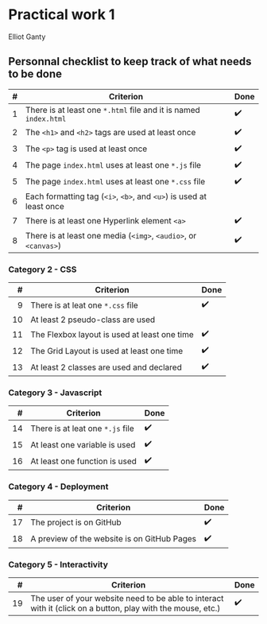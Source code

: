 # Practical work 1

Elliot Ganty

## Personnal checklist to keep track of what needs to be done

|  #  | Criterion                                                           | Done  |
| --: | -----------------------------------------------------------------   | ----  |
|  1  | There is at least one `*.html` file and it is named `index.html`    |  ✔️  |
|  2  | The `<h1>` and `<h2>` tags are used at least once                   |  ✔️  |
|  3  | The `<p>` tag is used at least once                                 |  ✔️  |
|  4  | The page `index.html` uses at least one `*.js` file                 |  ✔️  |
|  5  | The page `index.html` uses at least one `*.css` file                |  ✔️  |
|  6  | Each formatting tag (`<i>`, `<b>`, and `<u>`) is used at least once |       |
|  7  | There is at least one Hyperlink element `<a>`                       |  ✔️  |
|  8  | There is at least one media (`<img>`, `<audio>`, or `<canvas>`)     |  ✔️  |

### Category 2 - CSS

|  #  | Criterion                                                        | Done |
| --: | ---------------------------------------------------------------- | ---- |
| 9   | There is at leat one `*.css` file                                |  ✔️  |
| 10  | At least 2 pseudo-class are used                                 |       |
| 11  | The Flexbox layout is used at least one time                     |  ✔️  |
| 12  | The Grid Layout is used at least one time                        |  ✔️  |
| 13  | At least 2 classes are used and declared                         |  ✔️  |

### Category 3 - Javascript

|  #  | Criterion                                                        | Done |
| --: | ---------------------------------------------------------------- | ---- |
| 14  | There is at leat one `*.js` file                                 |  ✔️  |
| 15  | At least one variable is used                                    |  ✔️  |
| 16  | At least one function is used                                    |  ✔️  |

### Category 4 - Deployment

|  #  | Criterion                                                        | Done |
| --: | ---------------------------------------------------------------- | ---- |
| 17   | The project is on GitHub                                        |  ✔️ |
| 18   | A preview of the website is on GitHub Pages                     |  ✔️ |

### Category 5 - Interactivity

|  #  | Criterion                                                        | Done |
| --: | ---------------------------------------------------------------- | ---- |
| 19 | The user of your website need to be able to interact with it (click on a button, play with the mouse, etc.) |  ✔️ |